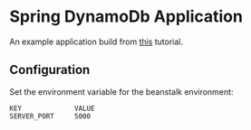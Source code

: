 # Spring DynamoDb Application

An example application build from [this](https://github.com/awsdocs/aws-doc-sdk-examples/tree/master/javav2/usecases/creating_first_project) tutorial.

## Configuration

Set the environment variable for the beanstalk environment:

```
KEY             VALUE
SERVER_PORT     5000
```
